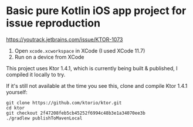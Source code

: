 # Basic pure Kotlin iOS app project for issue reproduction

https://youtrack.jetbrains.com/issue/KTOR-1073

1. Open `xcode.xcworkspace` in XCode (I used XCode 11.7)
2. Run on a device from XCode

This project uses Ktor 1.4.1, which is currently being built & published, I compiled it locally to try.

If it's still not available at the time you see this, clone and compile Ktor 1.4.1 yourself:

```
git clone https://github.com/ktorio/ktor.git
cd ktor
git checkout 2f47208feb5cb45252f6994c48b3e1a34070ee3b
./gradlew publishToMavenLocal
```
